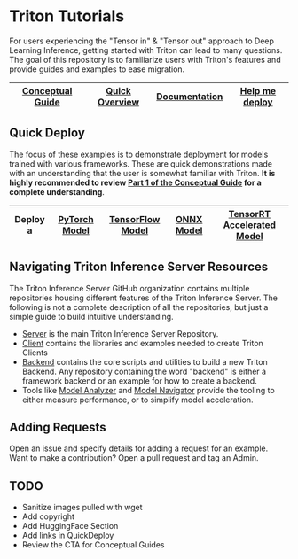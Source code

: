 # Triton Tutorials

For users experiencing the "Tensor in" & "Tensor out" approach to Deep Learning Inference, getting started with Triton can lead to many questions. The goal of this repository is to familiarize users with Triton's features and provide guides and examples to ease migration.

| [Conceptual Guide](Conceptual_Guide/README.md) | [Quick Overview](https://www.youtube.com/watch?v=NQDtfSi5QF4) | [Documentation](https://docs.nvidia.com/deeplearning/triton-inference-server/user-guide/docs/index.html) | [Help me deploy](Quick_Deploy/README.md) |
| ------------ | --------------- | --------------- | ------------ |

## Quick Deploy

The focus of these examples is to demonstrate deployment for models trained with various frameworks. These are quick demonstrations made with an understanding that the user is somewhat familiar with Triton. **It is highly recommended to review [Part 1 of the Conceptual Guide](Conceptual_Guide/Part_1-model_deployment/README.md) for a complete understanding**.

| Deploy a | [PyTorch Model](./Quick_Deploy/PyTorch/README.md) | [TensorFlow Model](./Quick_Deploy/TensorFlow/README.md) | [ONNX Model]() | [TensorRT Accelerated Model](https://github.com/NVIDIA/TensorRT/tree/main/quickstart/deploy_to_triton) |
| ------------ | --------------- | ------------ | --------------- | --------------- |

## Navigating Triton Inference Server Resources

The Triton Inference Server GitHub organization contains multiple repositories housing different features of the Triton Inference Server. The following is not a complete description of all the repositories, but just a simple guide to build intuitive understanding.

* [Server](https://github.com/triton-inference-server/server) is the main Triton Inference Server Repository.
* [Client](https://github.com/triton-inference-server/client) contains the libraries and examples needed to create Triton Clients
* [Backend](https://github.com/triton-inference-server/backend) contains the core scripts and utilities to build a new Triton Backend. Any repository containing the word "backend" is either a framework backend or an example for how to create a backend.
* Tools like [Model Analyzer](https://github.com/triton-inference-server/model_analyzer) and [Model Navigator](https://github.com/triton-inference-server/model_navigator) provide the tooling to either measure performance, or to simplify model acceleration.

## Adding Requests

Open an issue and specify details for adding a request for an example. Want to make a contribution? Open a pull request and tag an Admin.


## TODO 

* Sanitize images pulled with wget
* Add copyright
* Add HuggingFace Section
* Add links in QuickDeploy
* Review the CTA for Conceptual Guides